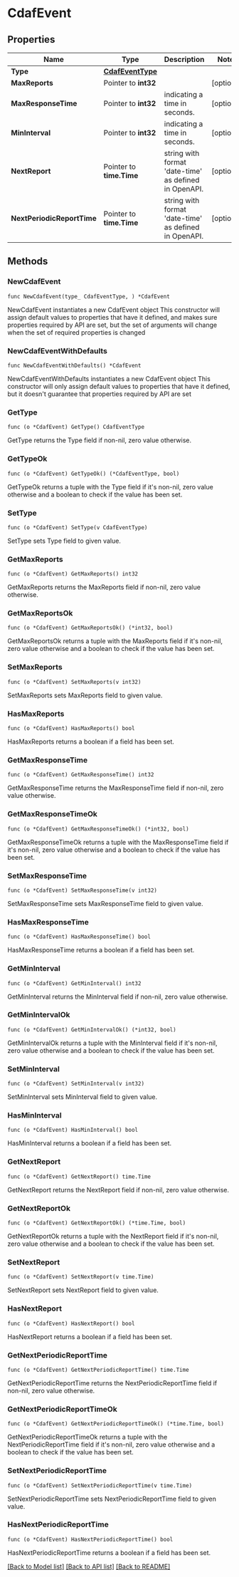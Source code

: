 # CdafEvent

## Properties

Name | Type | Description | Notes
------------ | ------------- | ------------- | -------------
**Type** | [**CdafEventType**](CdafEventType.md) |  | 
**MaxReports** | Pointer to **int32** |  | [optional] 
**MaxResponseTime** | Pointer to **int32** | indicating a time in seconds. | [optional] 
**MinInterval** | Pointer to **int32** | indicating a time in seconds. | [optional] 
**NextReport** | Pointer to **time.Time** | string with format &#39;date-time&#39; as defined in OpenAPI. | [optional] 
**NextPeriodicReportTime** | Pointer to **time.Time** | string with format &#39;date-time&#39; as defined in OpenAPI. | [optional] 

## Methods

### NewCdafEvent

`func NewCdafEvent(type_ CdafEventType, ) *CdafEvent`

NewCdafEvent instantiates a new CdafEvent object
This constructor will assign default values to properties that have it defined,
and makes sure properties required by API are set, but the set of arguments
will change when the set of required properties is changed

### NewCdafEventWithDefaults

`func NewCdafEventWithDefaults() *CdafEvent`

NewCdafEventWithDefaults instantiates a new CdafEvent object
This constructor will only assign default values to properties that have it defined,
but it doesn't guarantee that properties required by API are set

### GetType

`func (o *CdafEvent) GetType() CdafEventType`

GetType returns the Type field if non-nil, zero value otherwise.

### GetTypeOk

`func (o *CdafEvent) GetTypeOk() (*CdafEventType, bool)`

GetTypeOk returns a tuple with the Type field if it's non-nil, zero value otherwise
and a boolean to check if the value has been set.

### SetType

`func (o *CdafEvent) SetType(v CdafEventType)`

SetType sets Type field to given value.


### GetMaxReports

`func (o *CdafEvent) GetMaxReports() int32`

GetMaxReports returns the MaxReports field if non-nil, zero value otherwise.

### GetMaxReportsOk

`func (o *CdafEvent) GetMaxReportsOk() (*int32, bool)`

GetMaxReportsOk returns a tuple with the MaxReports field if it's non-nil, zero value otherwise
and a boolean to check if the value has been set.

### SetMaxReports

`func (o *CdafEvent) SetMaxReports(v int32)`

SetMaxReports sets MaxReports field to given value.

### HasMaxReports

`func (o *CdafEvent) HasMaxReports() bool`

HasMaxReports returns a boolean if a field has been set.

### GetMaxResponseTime

`func (o *CdafEvent) GetMaxResponseTime() int32`

GetMaxResponseTime returns the MaxResponseTime field if non-nil, zero value otherwise.

### GetMaxResponseTimeOk

`func (o *CdafEvent) GetMaxResponseTimeOk() (*int32, bool)`

GetMaxResponseTimeOk returns a tuple with the MaxResponseTime field if it's non-nil, zero value otherwise
and a boolean to check if the value has been set.

### SetMaxResponseTime

`func (o *CdafEvent) SetMaxResponseTime(v int32)`

SetMaxResponseTime sets MaxResponseTime field to given value.

### HasMaxResponseTime

`func (o *CdafEvent) HasMaxResponseTime() bool`

HasMaxResponseTime returns a boolean if a field has been set.

### GetMinInterval

`func (o *CdafEvent) GetMinInterval() int32`

GetMinInterval returns the MinInterval field if non-nil, zero value otherwise.

### GetMinIntervalOk

`func (o *CdafEvent) GetMinIntervalOk() (*int32, bool)`

GetMinIntervalOk returns a tuple with the MinInterval field if it's non-nil, zero value otherwise
and a boolean to check if the value has been set.

### SetMinInterval

`func (o *CdafEvent) SetMinInterval(v int32)`

SetMinInterval sets MinInterval field to given value.

### HasMinInterval

`func (o *CdafEvent) HasMinInterval() bool`

HasMinInterval returns a boolean if a field has been set.

### GetNextReport

`func (o *CdafEvent) GetNextReport() time.Time`

GetNextReport returns the NextReport field if non-nil, zero value otherwise.

### GetNextReportOk

`func (o *CdafEvent) GetNextReportOk() (*time.Time, bool)`

GetNextReportOk returns a tuple with the NextReport field if it's non-nil, zero value otherwise
and a boolean to check if the value has been set.

### SetNextReport

`func (o *CdafEvent) SetNextReport(v time.Time)`

SetNextReport sets NextReport field to given value.

### HasNextReport

`func (o *CdafEvent) HasNextReport() bool`

HasNextReport returns a boolean if a field has been set.

### GetNextPeriodicReportTime

`func (o *CdafEvent) GetNextPeriodicReportTime() time.Time`

GetNextPeriodicReportTime returns the NextPeriodicReportTime field if non-nil, zero value otherwise.

### GetNextPeriodicReportTimeOk

`func (o *CdafEvent) GetNextPeriodicReportTimeOk() (*time.Time, bool)`

GetNextPeriodicReportTimeOk returns a tuple with the NextPeriodicReportTime field if it's non-nil, zero value otherwise
and a boolean to check if the value has been set.

### SetNextPeriodicReportTime

`func (o *CdafEvent) SetNextPeriodicReportTime(v time.Time)`

SetNextPeriodicReportTime sets NextPeriodicReportTime field to given value.

### HasNextPeriodicReportTime

`func (o *CdafEvent) HasNextPeriodicReportTime() bool`

HasNextPeriodicReportTime returns a boolean if a field has been set.


[[Back to Model list]](../README.md#documentation-for-models) [[Back to API list]](../README.md#documentation-for-api-endpoints) [[Back to README]](../README.md)


